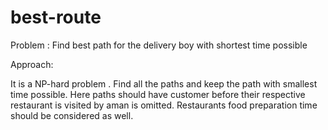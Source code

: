 # best-route
Problem : Find best path for the delivery boy with shortest time possible

Approach:

It is a NP-hard problem . Find all the paths and keep the path with smallest time possible. 
Here paths should have customer before their respective restaurant is visited by aman is omitted.
Restaurants food preparation time should be considered as well.
